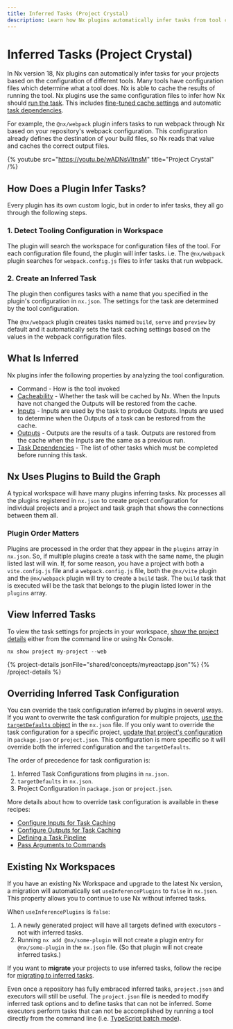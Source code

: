```yaml
---
title: Inferred Tasks (Project Crystal)
description: Learn how Nx plugins automatically infer tasks from tool configurations, enabling caching, task dependencies, and optimized execution without manual setup.
---
```


# Inferred Tasks (Project Crystal)

In Nx version 18, Nx plugins can automatically infer tasks for your projects based on the configuration of different tools. Many tools have configuration files which determine what a tool does. Nx is able to cache the results of running the tool. Nx plugins use the same configuration files to infer how Nx should [run the task](/features/run-tasks). This includes [fine-tuned cache settings](/features/cache-task-results) and automatic [task dependencies](/concepts/task-pipeline-configuration).

For example, the `@nx/webpack` plugin infers tasks to run webpack through Nx based on your repository's webpack configuration. This configuration already defines the destination of your build files, so Nx reads that value and caches the correct output files.

{% youtube
src="https://youtu.be/wADNsVItnsM"
title="Project Crystal"
/%}

## How Does a Plugin Infer Tasks?

Every plugin has its own custom logic, but in order to infer tasks, they all go through the following steps.

### 1. Detect Tooling Configuration in Workspace

The plugin will search the workspace for configuration files of the tool. For each configuration file found, the plugin will infer tasks. i.e. The `@nx/webpack` plugin searches for `webpack.config.js` files to infer tasks that run webpack.

### 2. Create an Inferred Task

The plugin then configures tasks with a name that you specified in the plugin's configuration in `nx.json`. The settings for the task are determined by the tool configuration.

The `@nx/webpack` plugin creates tasks named `build`, `serve` and `preview` by default and it automatically sets the task caching settings based on the values in the webpack configuration files.

## What Is Inferred

Nx plugins infer the following properties by analyzing the tool configuration.

- Command - How is the tool invoked
- [Cacheability](/concepts/how-caching-works) - Whether the task will be cached by Nx. When the Inputs have not changed the Outputs will be restored from the cache.
- [Inputs](/recipes/running-tasks/configure-inputs) - Inputs are used by the task to produce Outputs. Inputs are used to determine when the Outputs of a task can be restored from the cache.
- [Outputs](/recipes/running-tasks/configure-outputs) - Outputs are the results of a task. Outputs are restored from the cache when the Inputs are the same as a previous run.
- [Task Dependencies](/concepts/task-pipeline-configuration) - The list of other tasks which must be completed before running this task.

## Nx Uses Plugins to Build the Graph

A typical workspace will have many plugins inferring tasks. Nx processes all the plugins registered in `nx.json` to create project configuration for individual projects and a project and task graph that shows the connections between them all.

### Plugin Order Matters

Plugins are processed in the order that they appear in the `plugins` array in `nx.json`. So, if multiple plugins create a task with the same name, the plugin listed last will win. If, for some reason, you have a project with both a `vite.config.js` file and a `webpack.config.js` file, both the `@nx/vite` plugin and the `@nx/webpack` plugin will try to create a `build` task. The `build` task that is executed will be the task that belongs to the plugin listed lower in the `plugins` array.

## View Inferred Tasks

To view the task settings for projects in your workspace, [show the project details](/features/explore-graph) either from the command line or using Nx Console.

```shell
nx show project my-project --web
```

{% project-details  jsonFile="shared/concepts/myreactapp.json"%}
{% /project-details %}

## Overriding Inferred Task Configuration

You can override the task configuration inferred by plugins in several ways.
If you want to overwrite the task configuration for multiple projects, [use the `targetDefaults` object](/reference/nx-json#target-defaults) in the `nx.json` file.
If you only want to override the task configuration for a specific project, [update that project's configuration](/reference/project-configuration) in `package.json` or `project.json`.
This configuration is more specific so it will override both the inferred configuration and the `targetDefaults`.

The order of precedence for task configuration is:

1. Inferred Task Configurations from plugins in `nx.json`.
2. `targetDefaults` in `nx.json`.
3. Project Configuration in `package.json` or `project.json`.

More details about how to override task configuration is available in these recipes:

- [Configure Inputs for Task Caching](/recipes/running-tasks/configure-inputs)
- [Configure Outputs for Task Caching](/recipes/running-tasks/configure-outputs)
- [Defining a Task Pipeline](/recipes/running-tasks/defining-task-pipeline)
- [Pass Arguments to Commands](/recipes/running-tasks/pass-args-to-commands)

## Existing Nx Workspaces

If you have an existing Nx Workspace and upgrade to the latest Nx version, a migration will automatically set `useInferencePlugins` to `false` in `nx.json`. This property allows you to continue to use Nx without inferred tasks.

When `useInferencePlugins` is `false`:

1. A newly generated project will have all targets defined with executors - not with inferred tasks.
2. Running `nx add @nx/some-plugin` will not create a plugin entry for `@nx/some-plugin` in the `nx.json` file. (So that plugin will not create inferred tasks.)

If you want to **migrate** your projects to use inferred tasks, follow the recipe for [migrating to inferred tasks](/recipes/running-tasks/convert-to-inferred).

Even once a repository has fully embraced inferred tasks, `project.json` and executors will still be useful. The `project.json` file is needed to modify inferred task options and to define tasks that can not be inferred. Some executors perform tasks that can not be accomplished by running a tool directly from the command line (i.e. [TypeScript batch mode](/technologies/typescript/recipes/enable-tsc-batch-mode)).
